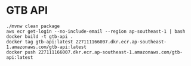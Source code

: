 # GTB API

    ./mvnw clean package
    aws ecr get-login --no-include-email --region ap-southeast-1 | bash
    docker build -t gtb-api .
    docker tag gtb-api:latest 227111166007.dkr.ecr.ap-southeast-1.amazonaws.com/gtb-api:latest
    docker push 227111166007.dkr.ecr.ap-southeast-1.amazonaws.com/gtb-api:latest